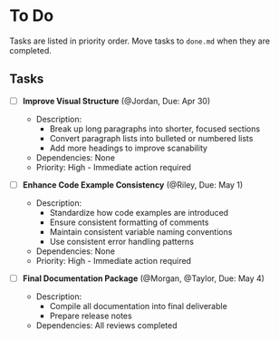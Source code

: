 # To Do

Tasks are listed in priority order. Move tasks to `done.md` when they are completed.

## Tasks

- [ ] **Improve Visual Structure** (@Jordan, Due: Apr 30)
  - Description:
    - Break up long paragraphs into shorter, focused sections
    - Convert paragraph lists into bulleted or numbered lists
    - Add more headings to improve scanability
  - Dependencies: None
  - Priority: High - Immediate action required

- [ ] **Enhance Code Example Consistency** (@Riley, Due: May 1)
  - Description:
    - Standardize how code examples are introduced
    - Ensure consistent formatting of comments
    - Maintain consistent variable naming conventions
    - Use consistent error handling patterns
  - Dependencies: None
  - Priority: High - Immediate action required

- [ ] **Final Documentation Package** (@Morgan, @Taylor, Due: May 4)
  - Description:
    - Compile all documentation into final deliverable
    - Prepare release notes
  - Dependencies: All reviews completed 